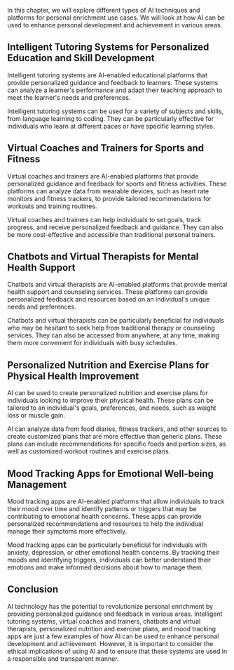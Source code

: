 

In this chapter, we will explore different types of AI techniques and platforms for personal enrichment use cases. We will look at how AI can be used to enhance personal development and achievement in various areas.

Intelligent Tutoring Systems for Personalized Education and Skill Development
-----------------------------------------------------------------------------

Intelligent tutoring systems are AI-enabled educational platforms that provide personalized guidance and feedback to learners. These systems can analyze a learner's performance and adapt their teaching approach to meet the learner's needs and preferences.

Intelligent tutoring systems can be used for a variety of subjects and skills, from language learning to coding. They can be particularly effective for individuals who learn at different paces or have specific learning styles.

Virtual Coaches and Trainers for Sports and Fitness
---------------------------------------------------

Virtual coaches and trainers are AI-enabled platforms that provide personalized guidance and feedback for sports and fitness activities. These platforms can analyze data from wearable devices, such as heart rate monitors and fitness trackers, to provide tailored recommendations for workouts and training routines.

Virtual coaches and trainers can help individuals to set goals, track progress, and receive personalized feedback and guidance. They can also be more cost-effective and accessible than traditional personal trainers.

Chatbots and Virtual Therapists for Mental Health Support
---------------------------------------------------------

Chatbots and virtual therapists are AI-enabled platforms that provide mental health support and counseling services. These platforms can provide personalized feedback and resources based on an individual's unique needs and preferences.

Chatbots and virtual therapists can be particularly beneficial for individuals who may be hesitant to seek help from traditional therapy or counseling services. They can also be accessed from anywhere, at any time, making them more convenient for individuals with busy schedules.

Personalized Nutrition and Exercise Plans for Physical Health Improvement
-------------------------------------------------------------------------

AI can be used to create personalized nutrition and exercise plans for individuals looking to improve their physical health. These plans can be tailored to an individual's goals, preferences, and needs, such as weight loss or muscle gain.

AI can analyze data from food diaries, fitness trackers, and other sources to create customized plans that are more effective than generic plans. These plans can include recommendations for specific foods and portion sizes, as well as customized workout routines and exercise plans.

Mood Tracking Apps for Emotional Well-being Management
------------------------------------------------------

Mood tracking apps are AI-enabled platforms that allow individuals to track their mood over time and identify patterns or triggers that may be contributing to emotional health concerns. These apps can provide personalized recommendations and resources to help the individual manage their symptoms more effectively.

Mood tracking apps can be particularly beneficial for individuals with anxiety, depression, or other emotional health concerns. By tracking their moods and identifying triggers, individuals can better understand their emotions and make informed decisions about how to manage them.

Conclusion
----------

AI technology has the potential to revolutionize personal enrichment by providing personalized guidance and feedback in various areas. Intelligent tutoring systems, virtual coaches and trainers, chatbots and virtual therapists, personalized nutrition and exercise plans, and mood tracking apps are just a few examples of how AI can be used to enhance personal development and achievement. However, it is important to consider the ethical implications of using AI and to ensure that these systems are used in a responsible and transparent manner.

